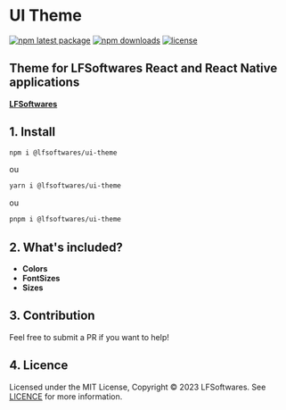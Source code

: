 # UI Theme

[![npm latest package](https://img.shields.io/npm/v/@lfsoftwares/ui-theme/latest.svg)](https://www.npmjs.com/package/@lfsoftwares/ui-theme)
[![npm downloads](https://img.shields.io/npm/dm/@lfsoftwares/ui-theme.svg)](https://npm-stat.com/charts.html?package=@lfsoftwares/ui-theme)
[![license](https://img.shields.io/badge/license-MIT-blue.svg)](https://github.com/emcsistemas/bibliotecas-npm/blob/4a3c9e66ebf043c80b428829457d2d7374c6b744/LICENCE)

## Theme for LFSoftwares React and React Native applications

[**LFSoftwares**](https://www.lfsoftwares.com.br/)

## 1. Install

```sh
npm i @lfsoftwares/ui-theme
```
ou
```sh
yarn i @lfsoftwares/ui-theme
```
ou
```sh
pnpm i @lfsoftwares/ui-theme
```

## 2. What's included?

- **Colors**
- **FontSizes**
- **Sizes**

## 3. Contribution

Feel free to submit a PR if you want to help!

## 4. Licence

Licensed under the MIT License, Copyright © 2023 LFSoftwares. See [LICENCE](https://github.com/leofernandesbh/npm-libs/blob/0b911851e9a8ebe9670b3cb1f23c8277922c6f4f/LICENCE) for more information.